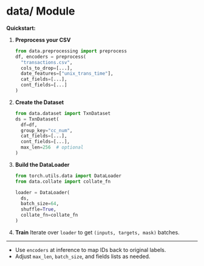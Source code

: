 # data/ Module

**Quickstart:**

1. **Preprocess your CSV**

   ```python
   from data.preprocessing import preprocess
   df, encoders = preprocess(
     "transactions.csv",
     cols_to_drop=[...],
     date_features=["unix_trans_time"],
     cat_fields=[...],
     cont_fields=[...]
   )
   ```

2. **Create the Dataset**

   ```python
   from data.dataset import TxnDataset
   ds = TxnDataset(
     df=df,
     group_key="cc_num",
     cat_fields=[...],
     cont_fields=[...],
     max_len=256  # optional
   )
   ```

3. **Build the DataLoader**

   ```python
   from torch.utils.data import DataLoader
   from data.collate import collate_fn

   loader = DataLoader(
     ds,
     batch_size=64,
     shuffle=True,
     collate_fn=collate_fn
   )
   ```

4. **Train**  Iterate over `loader` to get `(inputs, targets, mask)` batches.

---

* Use `encoders` at inference to map IDs back to original labels.
* Adjust `max_len`, `batch_size`, and fields lists as needed.
